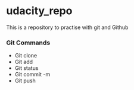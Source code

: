 # udacity_repo
This is a repository to practise with git and Github
### Git Commands
* Git clone
* Git add
* Git status
* Git commit -m
* Git push
